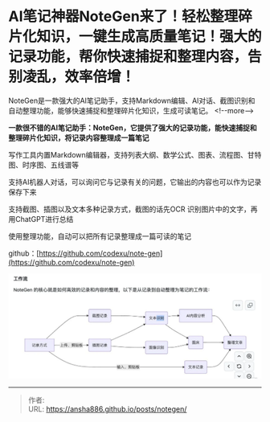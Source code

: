 # AI笔记神器NoteGen来了！轻松整理碎片化知识，一键生成高质量笔记！强大的记录功能，帮你快速捕捉和整理内容，告别凌乱，效率倍增！

NoteGen是一款强大的AI笔记助手，支持Markdown编辑、AI对话、截图识别和自动整理功能，能够快速捕捉和整理碎片化知识，生成可读笔记。
&lt;!--more--&gt;


**一款很不错的AI笔记助手：NoteGen，它提供了强大的记录功能，能快速捕捉和整理碎片化知识，将记录内容整理成一篇笔记**

写作工具内置Markdown编辑器，支持列表大纲、数学公式、图表、流程图、甘特图、时序图、五线谱等

支持AI机器人对话，可以询问它与记录有关的问题，它输出的内容也可以作为记录保存下来

支持截图、插图以及文本多种记录方式，截图的话先OCR 识别图片中的文字，再用ChatGPT进行总结

使用整理功能，自动可以把所有记录整理成一篇可读的笔记

github：[https://github.com/codexu/note-gen](https://github.com/codexu/note-gen)

![](https://raw.githubusercontent.com/ansha886/blog-images/master/NoteGen.webp)

---

> 作者:   
> URL: https://ansha886.github.io/posts/notegen/  

